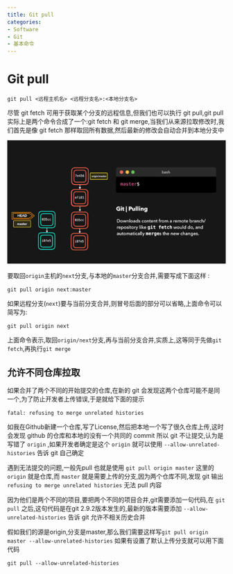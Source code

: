 ```yaml
---
title: Git pull
categories:
- Software
- Git
- 基本命令
---
```

# Git pull

```shell
git pull <远程主机名> <远程分支名>:<本地分支名>
```

尽管 git fetch 可用于获取某个分支的远程信息,但我们也可以执行 git pull,git pull 实际上是两个命令合成了一个:git fetch 和 git merge,当我们从来源拉取修改时,我们首先是像 git fetch 那样取回所有数据,然后最新的修改会自动合并到本地分支中

![img](https://raw.githubusercontent.com/LuShan123888/Files/main/Pictures/2020-12-10-vS253GcLbUsfOzW.gif)

要取回`origin`主机的`next`分支,与本地的`master`分支合并,需要写成下面这样 :

```shell
git pull origin next:master
```

如果远程分支(`next`)要与当前分支合并,则冒号后面的部分可以省略,上面命令可以简写为:

```shell
git pull origin next
```

上面命令表示,取回`origin/next`分支,再与当前分支合并,实质上,这等同于先做`git fetch`,再执行`git merge`

## 允许不同仓库拉取

如果合并了两个不同的开始提交的仓库,在新的 git 会发现这两个仓库可能不是同一个,为了防止开发者上传错误,于是就给下面的提示

```
fatal: refusing to merge unrelated histories
```

如我在Github新建一个仓库,写了License,然后把本地一个写了很久仓库上传,这时会发现 github 的仓库和本地的没有一个共同的 commit 所以 git 不让提交,认为是写错了 `origin` ,如果开发者确定是这个 `origin` 就可以使用 `--allow-unrelated-histories` 告诉 git 自己确定

遇到无法提交的问题,一般先pull 也就是使用 `git pull origin master` 这里的 `origin` 就是仓库,而 `master` 就是需要上传的分支,因为两个仓库不同,发现 git 输出 `refusing to merge unrelated histories` 无法 pull 内容

因为他们是两个不同的项目,要把两个不同的项目合并,git需要添加一句代码,在 `git pull` 之后,这句代码是在git 2.9.2版本发生的,最新的版本需要添加 `--allow-unrelated-histories` 告诉 git 允许不相关历史合并

假如我们的源是origin,分支是master,那么我们需要这样写`git pull origin master --allow-unrelated-histories` 如果有设置了默认上传分支就可以用下面代码

```shell
git pull --allow-unrelated-histories
```

